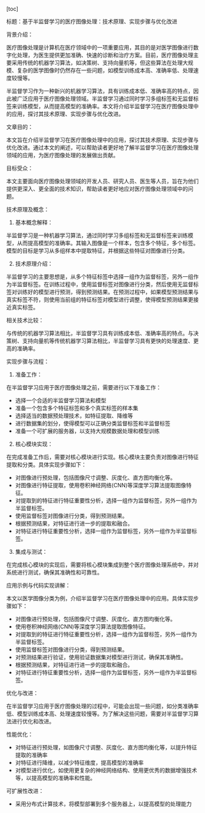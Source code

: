 
[toc]                    
                
                
标题：基于半监督学习的医疗图像处理：技术原理、实现步骤与优化改进

背景介绍：

医疗图像处理是计算机在医疗领域中的一项重要应用，其目的是对医学图像进行数字化处理，为医生提供更加准确、快速的诊断和治疗方案。目前，医疗图像处理主要采用传统的机器学习算法，如决策树、支持向量机等，但这些算法在处理大规模、复杂的医学图像时仍然存在一些问题，如模型训练成本高、准确率低、处理速度较慢等。

半监督学习作为一种新兴的机器学习算法，具有训练成本低、准确率高的特点，因此被广泛应用于医疗图像处理领域。半监督学习通过同时学习多组标签和无监督标签来训练模型，从而提高模型的准确率。本文将介绍半监督学习在医疗图像处理中的应用，探讨其技术原理、实现步骤与优化改进。

文章目的：

本文旨在介绍半监督学习在医疗图像处理中的应用，探讨其技术原理、实现步骤与优化改进。通过本文的阐述，可以帮助读者更好地了解半监督学习在医疗图像处理领域的应用，为医疗图像处理的发展做出贡献。

目标受众：

本文主要面向医疗图像处理领域的开发人员、研究人员、医生等人员，旨在为他们提供更深入、更全面的技术知识，帮助读者更好地应对医疗图像处理领域中的问题。

技术原理及概念：

1. 基本概念解释：

半监督学习是一种机器学习算法，通过同时学习多组标签和无监督标签来训练模型，从而提高模型的准确率。其输入图像是一个样本，包含多个特征，多个标签。模型的目标是学习从多组样本中提取特征，并根据这些特征对图像进行分类。

2. 技术原理介绍：

半监督学习的主要思想是，从多个特征标签中选择一组作为监督标签，另外一组作为半监督标签。在训练过程中，使用监督标签对图像进行分类，然后使用无监督标签对训练好的模型进行预测，得到预测结果。在预测过程中，如果模型预测结果与真实标签不符，则使用当前组的特征标签对模型进行调整，使得模型预测结果更接近真实标签。

相关技术比较：

与传统的机器学习算法相比，半监督学习具有训练成本低、准确率高的特点。与决策树、支持向量机等传统机器学习算法相比，半监督学习具有更快的处理速度、更高的准确率。

实现步骤与流程：

1. 准备工作：

在半监督学习应用于医疗图像处理之前，需要进行以下准备工作：

- 选择一个合适的半监督学习算法和模型
- 准备一个包含多个特征标签和多个真实标签的样本集
- 选择适当的数据预处理技术，如特征提取、降维等
- 进行数据集的划分，使得模型可以正确分类监督标签和半监督标签
- 准备一个可扩展的服务器，以支持大规模数据处理和模型训练

2. 核心模块实现：

在完成准备工作后，需要对核心模块进行实现。核心模块主要负责对图像进行特征提取和分类。具体实现步骤如下：

- 对图像进行预处理，包括图像尺寸调整、灰度化、直方图均衡化等。
- 对图像进行特征提取，使用卷积神经网络(CNN)等深度学习算法提取图像特征。
- 对提取到的特征进行特征重要性分析，选择一组作为监督标签，另外一组作为半监督标签。
- 使用监督标签对图像进行分类，得到预测结果。
- 根据预测结果，对特征进行进一步的提取和融合。
- 对特征进行特征重要性分析，选择一组作为监督标签，另外一组作为半监督标签。

3. 集成与测试：

在完成核心模块的实现后，需要将核心模块集成到整个医疗图像处理系统中，并对系统进行测试，确保其准确性和可靠性。

应用示例与代码实现讲解：

本文以医学图像分类为例，介绍半监督学习在医疗图像处理中的应用。具体实现步骤如下：

- 对图像进行预处理，包括图像尺寸调整、灰度化、直方图均衡化等。
- 使用卷积神经网络(CNN)等深度学习算法提取图像特征。
- 对提取到的特征进行特征重要性分析，选择一组作为监督标签，另外一组作为半监督标签。
- 使用监督标签对图像进行分类，得到预测结果。
- 对预测结果进行验证，使用验证数据集对模型进行测试，确保其准确性。
- 根据预测结果，对特征进行进一步的提取和融合。
- 对特征进行特征重要性分析，选择一组作为监督标签，另外一组作为半监督标签。

优化与改进：

在半监督学习应用于医疗图像处理的过程中，可能会出现一些问题，如分类准确率低、模型训练成本高、处理速度较慢等。为了解决这些问题，需要对半监督学习算法进行优化和改进。

性能优化：

- 对特征进行预处理，如图像尺寸调整、灰度化、直方图均衡化等，以提升特征提取的准确率
- 对特征进行降维，以减少特征维度，提高模型的准确率
- 对模型进行优化，如使用更复杂的神经网络结构、使用更优秀的数据增强技术等，以提高模型的准确率和性能。

可扩展性改进：

- 采用分布式计算技术，将模型部署到多个服务器上，以提高模型的处理能力

